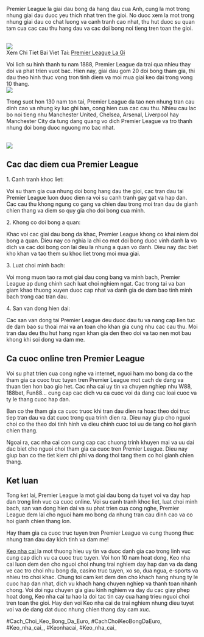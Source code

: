 <p>Premier League la giai dau bong da hang dau cua Anh, cung la mot trong nhung giai dau duoc yeu thich nhat tren the gioi. No duoc xem la mot trong nhung giai dau co chat luong va canh tranh cao nhat, thu hut duoc su quan tam cua cac cau thu hang dau va cac doi bong noi tieng tren toan the gioi.</p><br><img src="https://keonhacai.deal/wp-content/uploads/2025/02/lich-su-hinh-thanh-va-phat-trien-cua-premier-league-la-gi.webp"></br>
Xem Chi Tiet Bai Viet Tai: <a href="https://keonhacai.deal/premier-league-la-gi/">Premier League La Gi</a><p>Voi lich su hinh thanh tu nam 1888, Premier League da trai qua nhieu thay doi va phat trien vuot bac. Hien nay, giai dau gom 20 doi bong tham gia, thi dau theo hinh thuc vong tron tinh diem va moi mua giai keo dai trong vong 10 thang.<br><img src="https://keonhacai.deal/wp-content/uploads/2025/02/premier-league-la-gi.webp"></br><p>Trong suot hon 130 nam ton tai, Premier League da tao nen nhung tran cau dinh cao va nhung ky luc ghi ban, cong hien cua cac cau thu. Nhieu cau lac bo noi tieng nhu Manchester United, Chelsea, Arsenal, Liverpool hay Manchester City da tung dang quang vo dich Premier League va tro thanh nhung doi bong duoc nguong mo bac nhat.</p><br><img src="https://keonhacai.deal/wp-content/uploads/2025/02/su-hap-dan-cua-giai-dau-premier-league-la-gi.webp"></br><h2>Cac dac diem cua Premier League</h2><p>1. Canh tranh khoc liet:<p>Voi su tham gia cua nhung doi bong hang dau the gioi, cac tran dau tai Premier League luon duoc dien ra voi su canh tranh gay gat va hap dan. Cac cau thu khong ngung co gang va chien dau trong moi tran dau de gianh chien thang va diem so quy gia cho doi bong cua minh.</p><p>2. Khong co doi bong a quan:<p>Khac voi cac giai dau bong da khac, Premier League khong co khai niem doi bong a quan. Dieu nay co nghia la chi co mot doi bong duoc vinh danh la vo dich va cac doi bong con lai deu la nhung a quan vo danh. Dieu nay dac biet kho khan va tao them su khoc liet trong moi mua giai.</p><p>3. Luat choi minh bach:</p><p>Voi mong muon tao ra mot giai dau cong bang va minh bach, Premier League ap dung chinh sach luat choi nghiem ngat. Cac trong tai va ban giam khao thuong xuyen duoc cap nhat va danh gia de dam bao tinh minh bach trong cac tran dau.</p><p>4. San van dong hien dai:</p><p>Cac san van dong tai Premier League deu duoc dau tu va nang cap lien tuc de dam bao su thoai mai va an toan cho khan gia cung nhu cac cau thu. Moi tran dau deu thu hut hang ngan khan gia den theo doi va tao nen mot bau khong khi soi dong va dam me.</p><h2>Ca cuoc online tren Premier League</h2><p>Voi su phat trien cua cong nghe va internet, nguoi ham mo bong da co the tham gia ca cuoc truc tuyen tren Premier League mot cach de dang va thuan tien hon bao gio het. Cac nha cai uy tin va chuyen nghiep nhu W88, 188bet, Fun88... cung cap cac dich vu ca cuoc voi da dang cac loai cuoc va ty le thang cuoc hap dan.</p><p>Ban co the tham gia ca cuoc truoc khi tran dau dien ra hoac theo doi truc tiep tran dau va dat cuoc trong qua trinh dien ra. Dieu nay giup cho nguoi choi co the theo doi tinh hinh va dieu chinh cuoc toi uu de tang co hoi gianh chien thang.</p><p>Ngoai ra, cac nha cai con cung cap cac chuong trinh khuyen mai va uu dai dac biet cho nguoi choi tham gia ca cuoc tren Premier League. Dieu nay giup ban co the tiet kiem chi phi va dong thoi tang them co hoi gianh chien thang.</p><h2>Ket luan</h2><p>Tong ket lai, Premier League la mot giai dau bong da tuyet voi va day hap dan trong linh vuc ca cuoc online. Voi su canh tranh khoc liet, luat choi minh bach, san van dong hien dai va su phat trien cua cong nghe, Premier League dem lai cho nguoi ham mo bong da nhung tran cau dinh cao va co hoi gianh chien thang lon.</p><p>Hay tham gia ca cuoc truc tuyen tren Premier League va cung thuong thuc nhung tran dau day kich tinh va dam me!</p><p><a href="https://keonhacai.deal/">Keo nha cai </a>la mot thuong hieu uy tin va duoc danh gia cao trong linh vuc cung cap dich vu ca cuoc truc tuyen. Voi hon 10 nam hoat dong, Keo nha cai luon dem den cho nguoi choi nhung trai nghiem day hap dan va da dang ve cac tro choi nhu bong da, casino truc tuyen, xo so, dua ngua, e-sports va nhieu tro choi khac. Chung toi cam ket dem den cho khach hang nhung ty le cuoc hap dan nhat, dich vu khach hang chuyen nghiep va thanh toan nhanh chong. Voi doi ngu chuyen gia giau kinh nghiem va day du cac giay phep hoat dong, Keo nha cai tu hao la doi tac tin cay cua hang trieu nguoi choi tren toan the gioi. Hay den voi Keo nha cai de trai nghiem nhung dieu tuyet voi va de dang dat duoc nhung chien thang day cam xuc.</p>
#Cach_Choi_Keo_Bong_Da_Euro, #CachChoiKeoBongDaEuro, #Keo_nha_cai_, #Keonhacai, #Keo_nha_cai_
